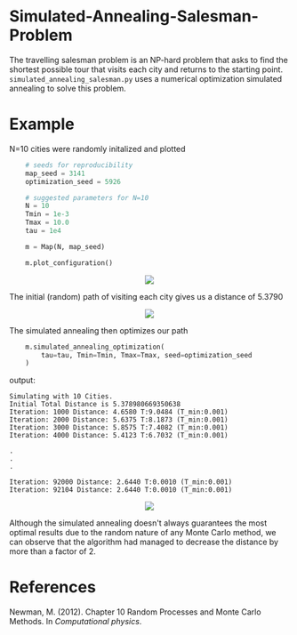 # Simulated-Annealing-Salesman-Problem

The travelling salesman problem is an NP-hard problem that asks to find the shortest possible tour that visits each city and returns to the starting point.
`simulated_annealing_salesman.py` uses a numerical optimization simulated annealing to solve this problem.

# Example

N=10 cities were randomly initalized and plotted

```python
    # seeds for reproducibility
    map_seed = 3141
    optimization_seed = 5926

    # suggested parameters for N=10
    N = 10
    Tmin = 1e-3
    Tmax = 10.0
    tau = 1e4

    m = Map(N, map_seed)
```

```python
    m.plot_configuration()
```
<p align="center">
  <img src=https://user-images.githubusercontent.com/85460898/167329714-b2a6e553-904d-4819-b633-0beb622fdb43.png />
</p>

The initial (random) path of visiting each city gives us a distance of 5.3790

<p align="center">
  <img src=https://user-images.githubusercontent.com/85460898/167330152-118f94ac-f546-4d67-b662-64f84ef96569.png />
</p>


The simulated annealing then optimizes our path
```python
    m.simulated_annealing_optimization(
        tau=tau, Tmin=Tmin, Tmax=Tmax, seed=optimization_seed
    )
```
output:
```
Simulating with 10 Cities.
Initial Total Distance is 5.378980669350638
Iteration: 1000 Distance: 4.6580 T:9.0484 (T_min:0.001)
Iteration: 2000 Distance: 5.6375 T:8.1873 (T_min:0.001)
Iteration: 3000 Distance: 5.8575 T:7.4082 (T_min:0.001)
Iteration: 4000 Distance: 5.4123 T:6.7032 (T_min:0.001)

.
.
.

Iteration: 92000 Distance: 2.6440 T:0.0010 (T_min:0.001)
Iteration: 92104 Distance: 2.6440 T:0.0010 (T_min:0.001)
```

<p align="center">
  <img src=https://user-images.githubusercontent.com/85460898/167331128-386c311f-26be-4f41-81e9-7c0343d2f7d0.png />
</p>

Although the simulated annealing doesn't always guarantees the most optimal results due to the random nature of any Monte Carlo method, we can observe that the algorithm had managed to decrease the distance by more than a factor of 2.

# References

Newman, M. (2012). Chapter 10 Random Processes and Monte Carlo Methods. In _Computational physics_.





